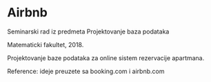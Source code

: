 # Airbnb
Seminarski rad iz predmeta Projektovanje baza podataka


Matematicki fakultet, 2018.

Projektovanje baze podataka za online sistem rezervacije apartmana.

Reference:
ideje preuzete sa booking.com i airbnb.com


